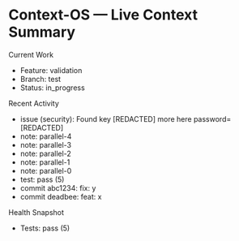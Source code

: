 # Context-OS — Live Context Summary

Current Work
- Feature: validation
- Branch: test
- Status: in_progress

Recent Activity
- issue (security): Found key [REDACTED] more here password=[REDACTED]
- note: parallel-4
- note: parallel-3
- note: parallel-2
- note: parallel-1
- note: parallel-0
- test: pass (5)
- commit abc1234: fix: y
- commit deadbee: feat: x

Health Snapshot
- Tests: pass (5)
